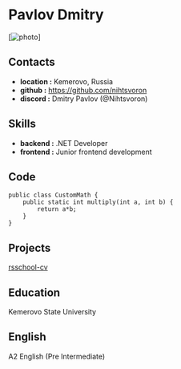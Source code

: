 # **Pavlov Dmitry**
[![photo](https://cdn4.telegram-cdn.org/file/s7enETIRc0QobV6Sxp8Ma6Qg_GpBSjBikaEKWbUleP9P-KlikkC_QDgt8tHvRoqkAdAm1B_uLAVeszrIA90seCcys7eNMp_qEnxNhOh1cvVmsEhVDp-UJtzKCZ6NKvktwmYci13N_TzqvuBHe08TBcwiOVWnV54RFYjM5A-2Yo0-Jo7eiSOncnlWvAatlrBNaIYFS_GLzSYJToWZq09vlUzWyXHVExGE36t_iTit0IKXYPwndLchZfz_L1pkAA4GQDHMwQSLsYvVoLl2agwaoWYTllYN-whw1DIf8Ap5EXl_Zbxag5o3NR9cfkP7i8gZ39Yba6lPBGicx4qKAsO7LQ.jpg)]

## Contacts
- **location :** Kemerovo, Russia
- **github :** https://github.com/nihtsvoron
- **discord :** Dmitry Pavlov (@Nihtsvoron)

## Skills
- **backend :** .NET Developer
- **frontend :** Junior frontend development

## Code
```
public class CustomMath {
    public static int multiply(int a, int b) {
        return a*b;
    }
}
```

## Projects
[rsschool-cv](https://github.com/NihtsVoron/rsschool-cv/)

## Education
Kemerovo State University

## English
A2 English (Pre Intermediate)